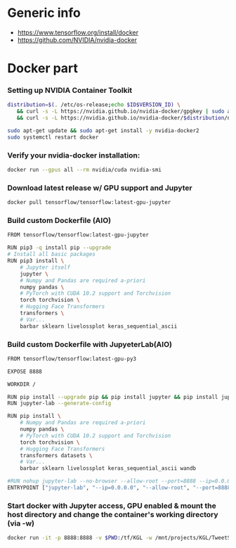 # Generic info
* https://www.tensorflow.org/install/docker
* https://github.com/NVIDIA/nvidia-docker



# Docker part
### Setting up NVIDIA Container Toolkit
```bash
distribution=$(. /etc/os-release;echo $ID$VERSION_ID) \
   && curl -s -L https://nvidia.github.io/nvidia-docker/gpgkey | sudo apt-key add - \
   && curl -s -L https://nvidia.github.io/nvidia-docker/$distribution/nvidia-docker.list | sudo tee /etc/apt/sources.list.d/nvidia-docker.list

sudo apt-get update && sudo apt-get install -y nvidia-docker2
sudo systemctl restart docker
```

### Verify your nvidia-docker installation:
```bash
docker run --gpus all --rm nvidia/cuda nvidia-smi
```


### Download latest release w/ GPU support and Jupyter
```bash
docker pull tensorflow/tensorflow:latest-gpu-jupyter
```

### Build custom Dockerfile (AIO)
```bash
FROM tensorflow/tensorflow:latest-gpu-jupyter

RUN pip3 -q install pip --upgrade
# Install all basic packages
RUN pip3 install \
    # Jupyter itself
    jupyter \
    # Numpy and Pandas are required a-priori
    numpy pandas \
    # PyTorch with CUDA 10.2 support and Torchvision
    torch torchvision \
    # Hugging Face Transformers
    transformers \
    # Var...
    barbar sklearn livelossplot keras_sequential_ascii
```


### Build custom Dockerfile with JupyeterLab(AIO)
```bash
FROM tensorflow/tensorflow:latest-gpu-py3

EXPOSE 8888

WORKDIR /

RUN pip install --upgrade pip && pip install jupyter && pip install jupyterlab
RUN jupyter-lab --generate-config

RUN pip install \
    # Numpy and Pandas are required a-priori
    numpy pandas \
    # PyTorch with CUDA 10.2 support and Torchvision
    torch torchvision \
    # Hugging Face Transformers
    transformers datasets \
    # Var...
    barbar sklearn livelossplot keras_sequential_ascii wandb

#RUN nohup jupyter-lab --no-browser --allow-root --port=8888 --ip=0.0.0.0 &
ENTRYPOINT ["jupyter-lab", "--ip=0.0.0.0", "--allow-root", "--port=8888", "--no-browser"]

```

  


### Start docker with Jupyter access, GPU enabled & mount the host directory and change the container's working directory (via -w)
```bash
docker run -it -p 8888:8888 -v $PWD:/tf/KGL -w /mnt/projects/KGL/TweetSentimentExtraction --gpus all tensorflow/tensorflow:latest-gpu-jupyter
```
